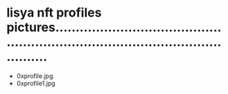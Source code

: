 # lisya nft profiles pictures........................................................................................................
- 0xprofile.jpg.
- 0xprofile1.jpg
